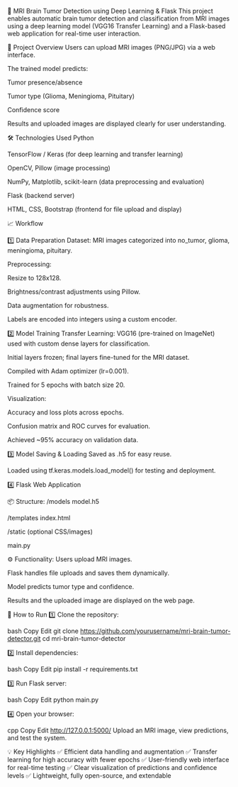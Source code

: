 🧠 MRI Brain Tumor Detection using Deep Learning & Flask
This project enables automatic brain tumor detection and classification from MRI images using a deep learning model (VGG16 Transfer Learning) and a Flask-based web application for real-time user interaction.

📌 Project Overview
 Users can upload MRI images (PNG/JPG) via a web interface.
 
The trained model predicts:

Tumor presence/absence

Tumor type (Glioma, Meningioma, Pituitary)

Confidence score

 Results and uploaded images are displayed clearly for user understanding.

🛠️ Technologies Used
Python

TensorFlow / Keras (for deep learning and transfer learning)

OpenCV, Pillow (image processing)

NumPy, Matplotlib, scikit-learn (data preprocessing and evaluation)

Flask (backend server)

HTML, CSS, Bootstrap (frontend for file upload and display)

📈 Workflow

1️⃣ Data Preparation
Dataset: MRI images categorized into no_tumor, glioma, meningioma, pituitary.

Preprocessing:

Resize to 128x128.

Brightness/contrast adjustments using Pillow.

Data augmentation for robustness.

Labels are encoded into integers using a custom encoder.

2️⃣ Model Training
Transfer Learning: VGG16 (pre-trained on ImageNet) used with custom dense layers for classification.

Initial layers frozen; final layers fine-tuned for the MRI dataset.

Compiled with Adam optimizer (lr=0.001).

Trained for 5 epochs with batch size 20.

Visualization:

Accuracy and loss plots across epochs.

Confusion matrix and ROC curves for evaluation.

Achieved ~95% accuracy on validation data.

3️⃣ Model Saving & Loading
Saved as .h5 for easy reuse.

Loaded using tf.keras.models.load_model() for testing and deployment.

4️⃣ Flask Web Application

📦 Structure:
/models
    model.h5

/templates
    index.html

/static
    (optional CSS/images)

main.py

⚙️ Functionality:
Users upload MRI images.

Flask handles file uploads and saves them dynamically.

Model predicts tumor type and confidence.

Results and the uploaded image are displayed on the web page.

🚀 How to Run
1️⃣ Clone the repository:

bash
Copy
Edit
git clone https://github.com/yourusername/mri-brain-tumor-detector.git
cd mri-brain-tumor-detector

2️⃣ Install dependencies:

bash
Copy
Edit
pip install -r requirements.txt

3️⃣ Run Flask server:

bash
Copy
Edit
python main.py

4️⃣ Open your browser:

cpp
Copy
Edit
http://127.0.0.1:5000/
Upload an MRI image, view predictions, and test the system.




💡 Key Highlights
✅ Efficient data handling and augmentation
✅ Transfer learning for high accuracy with fewer epochs
✅ User-friendly web interface for real-time testing
✅ Clear visualization of predictions and confidence levels
✅ Lightweight, fully open-source, and extendable

